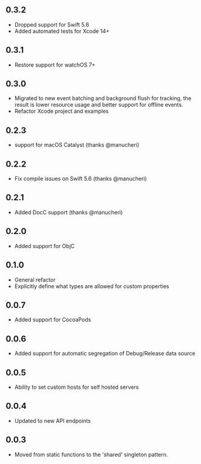 ## 0.3.2

* Dropped support for Swift 5.6
* Added automated tests for Xcode 14+

## 0.3.1

* Restore support for watchOS 7+

## 0.3.0

* Migrated to new event batching and background flush for tracking, the result is lower resource usage and better support for offline events.
* Refactor Xcode project and examples

## 0.2.3

* support for macOS Catalyst (thanks @manucheri)

## 0.2.2

* Fix compile issues on Swift 5.6 (thanks @manucheri)

## 0.2.1

* Added DocC support (thanks @manucheri)

## 0.2.0

* Added support for ObjC

## 0.1.0

* General refactor
* Explicitly define what types are allowed for custom properties

## 0.0.7

* Added support for CocoaPods

## 0.0.6

* Added support for automatic segregation of Debug/Release data source

## 0.0.5

* Ability to set custom hosts for self hosted servers

## 0.0.4

* Updated to new API endpoints

## 0.0.3

* Moved from static functions to the 'shared' singleton pattern.
